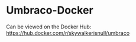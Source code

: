 # Umbraco-Docker

Can be viewed on the Docker Hub: https://hub.docker.com/r/skywalkerisnull/umbraco
